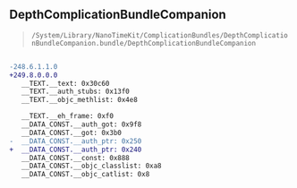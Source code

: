 ## DepthComplicationBundleCompanion

> `/System/Library/NanoTimeKit/ComplicationBundles/DepthComplicationBundleCompanion.bundle/DepthComplicationBundleCompanion`

```diff

-248.6.1.1.0
+249.8.0.0.0
   __TEXT.__text: 0x30c60
   __TEXT.__auth_stubs: 0x13f0
   __TEXT.__objc_methlist: 0x4e8

   __TEXT.__eh_frame: 0xf0
   __DATA_CONST.__auth_got: 0x9f8
   __DATA_CONST.__got: 0x3b0
-  __DATA_CONST.__auth_ptr: 0x250
+  __DATA_CONST.__auth_ptr: 0x240
   __DATA_CONST.__const: 0x888
   __DATA_CONST.__objc_classlist: 0xa8
   __DATA_CONST.__objc_catlist: 0x8

```
